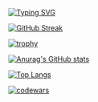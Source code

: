 [![Typing SVG](https://readme-typing-svg.herokuapp.com?color=%2880808&lines=D4rkKaizen+|+Change+to+the+best)](https://git.io/typing-svg)


[![GitHub Streak](https://github-readme-streak-stats.herokuapp.com/?user=D4rkKaizen)](https://git.io/streak-stats)



[![trophy](https://github-profile-trophy.vercel.app/?username=D4rkKaizen)](https://github.com/ryo-ma/github-profile-trophy)

[![Anurag's GitHub stats](https://github-readme-stats.vercel.app/api?username=D4rkKaizen)](https://github.com/anuraghazra/github-readme-stats)

[![Top Langs](https://github-readme-stats.vercel.app/api/top-langs/?username=D4rkKaizen&layout=compact)](https://github.com/anuraghazra/github-readme-stats)

[![codewars](https://www.codewars.com/users/D4rkKaizen/badges/small)](https://www.codewars.com/users/D4rkKaizen)











<!--
**D4rkKaizenD4rkKaizen** is a ✨ _special_ ✨ repository because its `README.md` (this file) appears on your GitHub profile.

Here are some ideas to get you started:

- 🔭 I’m currently working on ...
- 🌱 I’m currently learning ...
- 👯 I’m looking to collaborate on ...
- 🤔 I’m looking for help with ...
- 💬 Ask me about ...
- 📫 How to reach me: ...
- 😄 Pronouns: ...
- ⚡ Fun fact: ...
-->
